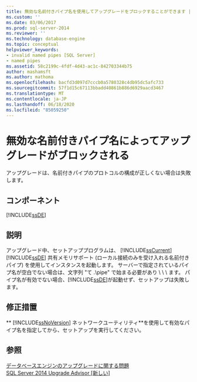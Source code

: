```yaml
---
title: 無効な名前付きパイプ名を使用してアップグレードをブロックすることができます |Microsoft Docs
ms.custom: ''
ms.date: 03/06/2017
ms.prod: sql-server-2014
ms.reviewer: ''
ms.technology: database-engine
ms.topic: conceptual
helpviewer_keywords:
- invalid named pipes [SQL Server]
- named pipes
ms.assetid: 58c2199c-4fdf-4d43-ac1c-842703344b75
author: mashamsft
ms.author: mathoma
ms.openlocfilehash: bacfd3d097d7cccb0a5780328c4db95dc5afc733
ms.sourcegitcommit: 57f1d15c67113bbadd40861b886d6929aacd3467
ms.translationtype: MT
ms.contentlocale: ja-JP
ms.lasthandoff: 06/18/2020
ms.locfileid: "85059250"
---
```

# <a name="invalid-named-pipe-name-can-block-upgrade"></a>無効な名前付きパイプ名によってアップグレードがブロックされる
  アップグレードは、名前付きパイプのプロトコルの構成が正しくない場合は失敗します。  
  
## <a name="component"></a>コンポーネント  
 [!INCLUDE[ssDE](../../includes/ssde-md.md)]  
  
## <a name="description"></a>説明  
 アップグレード中、セットアッププログラムは、 [!INCLUDE[ssCurrent](../../includes/sscurrent-md.md)] [!INCLUDE[ssDE](../../includes/ssde-md.md)] 共有メモリサポート (ローカル接続のみを受け入れる名前付きパイプ) を使用してインスタンスを起動します。 サーバーで指定されているパイプ名が空白でない場合は、文字列 "て .\pipe" で始まる必要があり \\ \\ \\ ます。 パイプ名が有効でない場合、[!INCLUDE[ssDE](../../includes/ssde-md.md)]が起動せず、セットアップは失敗します。  
  
## <a name="corrective-action"></a>修正措置  
 ** [!INCLUDE[ssNoVersion](../../includes/ssnoversion-md.md)] ネットワークユーティリティ**を使用して有効なパイプ名を指定してから、セットアップを実行してください。  
  
## <a name="see-also"></a>参照  
 [データベースエンジンのアップグレードに関する問題](../../../2014/sql-server/install/database-engine-upgrade-issues.md)   
 [SQL Server 2014 Upgrade Advisor &#91;新しい&#93;](sql-server-2014-upgrade-advisor.md)  
  
  
